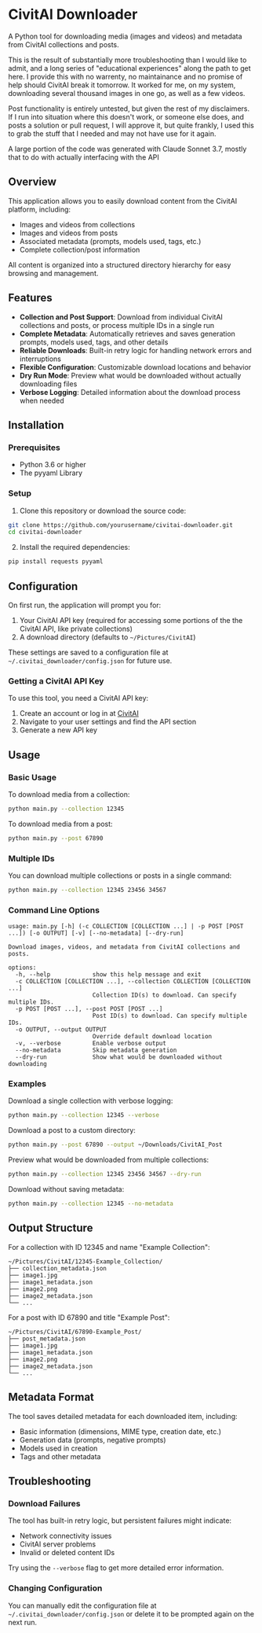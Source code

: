 # CivitAI Downloader

A Python tool for downloading media (images and videos) and metadata from CivitAI collections and posts.

This is the result of substantially more troubleshooting than I would like to admit, and a long series of "educational experiences" along the path to get here. I provide this with no warrenty, no maintainance and no promise of help should CivitAI break it tomorrow. It worked for me, on my system, downloading several thousand images in one go, as well as a few videos.

Post functionality is entirely untested, but given the rest of my disclaimers. If I run into situation where this doesn't work, or someone else does, and posts a solution or pull request, I will approve it, but quite frankly, I used this to grab the stuff that I needed and may not have use for it again.

A large portion of the code was generated with Claude Sonnet 3.7, mostly that to do with actually interfacing with the API

## Overview

This application allows you to easily download content from the CivitAI platform, including:

- Images and videos from collections
- Images and videos from posts
- Associated metadata (prompts, models used, tags, etc.)
- Complete collection/post information

All content is organized into a structured directory hierarchy for easy browsing and management.

## Features

- **Collection and Post Support**: Download from individual CivitAI collections and posts, or process multiple IDs in a single run
- **Complete Metadata**: Automatically retrieves and saves generation prompts, models used, tags, and other details
- **Reliable Downloads**: Built-in retry logic for handling network errors and interruptions
- **Flexible Configuration**: Customizable download locations and behavior
- **Dry Run Mode**: Preview what would be downloaded without actually downloading files
- **Verbose Logging**: Detailed information about the download process when needed

## Installation

### Prerequisites

- Python 3.6 or higher
- The pyyaml Library

### Setup

1. Clone this repository or download the source code:

```bash
git clone https://github.com/yourusername/civitai-downloader.git
cd civitai-downloader
```

2. Install the required dependencies:

```bash
pip install requests pyyaml
```

## Configuration

On first run, the application will prompt you for:

1. Your CivitAI API key (required for accessing some portions of the the CivitAI API, like private collections)
2. A download directory (defaults to `~/Pictures/CivitAI`)

These settings are saved to a configuration file at `~/.civitai_downloader/config.json` for future use.

### Getting a CivitAI API Key

To use this tool, you need a CivitAI API key:

1. Create an account or log in at [CivitAI](https://civitai.com/)
2. Navigate to your user settings and find the API section
3. Generate a new API key

## Usage

### Basic Usage

To download media from a collection:

```bash
python main.py --collection 12345
```

To download media from a post:

```bash
python main.py --post 67890
```

### Multiple IDs

You can download multiple collections or posts in a single command:

```bash
python main.py --collection 12345 23456 34567
```

### Command Line Options

```
usage: main.py [-h] (-c COLLECTION [COLLECTION ...] | -p POST [POST ...]) [-o OUTPUT] [-v] [--no-metadata] [--dry-run]

Download images, videos, and metadata from CivitAI collections and posts.

options:
  -h, --help            show this help message and exit
  -c COLLECTION [COLLECTION ...], --collection COLLECTION [COLLECTION ...]
                        Collection ID(s) to download. Can specify multiple IDs.
  -p POST [POST ...], --post POST [POST ...]
                        Post ID(s) to download. Can specify multiple IDs.
  -o OUTPUT, --output OUTPUT
                        Override default download location
  -v, --verbose         Enable verbose output
  --no-metadata         Skip metadata generation
  --dry-run             Show what would be downloaded without downloading
```

### Examples

Download a single collection with verbose logging:

```bash
python main.py --collection 12345 --verbose
```

Download a post to a custom directory:

```bash
python main.py --post 67890 --output ~/Downloads/CivitAI_Post
```

Preview what would be downloaded from multiple collections:

```bash
python main.py --collection 12345 23456 34567 --dry-run
```

Download without saving metadata:

```bash
python main.py --collection 12345 --no-metadata
```

## Output Structure

For a collection with ID 12345 and name "Example Collection":

```
~/Pictures/CivitAI/12345-Example_Collection/
├── collection_metadata.json
├── image1.jpg
├── image1_metadata.json
├── image2.png
├── image2_metadata.json
└── ...
```

For a post with ID 67890 and title "Example Post":

```
~/Pictures/CivitAI/67890-Example_Post/
├── post_metadata.json
├── image1.jpg
├── image1_metadata.json
├── image2.png
├── image2_metadata.json
└── ...
```

## Metadata Format

The tool saves detailed metadata for each downloaded item, including:

- Basic information (dimensions, MIME type, creation date, etc.)
- Generation data (prompts, negative prompts)
- Models used in creation
- Tags and other metadata

## Troubleshooting

### Download Failures

The tool has built-in retry logic, but persistent failures might indicate:
- Network connectivity issues
- CivitAI server problems
- Invalid or deleted content IDs

Try using the `--verbose` flag to get more detailed error information.

### Changing Configuration

You can manually edit the configuration file at `~/.civitai_downloader/config.json` or delete it to be prompted again on the next run.
